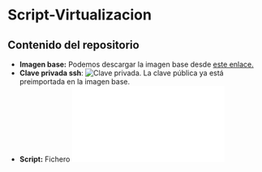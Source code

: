# Script-Virtualizacion

## Contenido del repositorio

- **Imagen base:** Podemos descargar la imagen base desde [este enlace.](https://www.mediafire.com/file/j7ewmh5k2s30fb4/bullseye-base.qcow2/file)
- **Clave privada ssh**: ![Clave privada](id_ecdsa). La clave pública ya está preimportada en la imagen base.
- **Script:** Fichero ![script.sh](script.sh)

